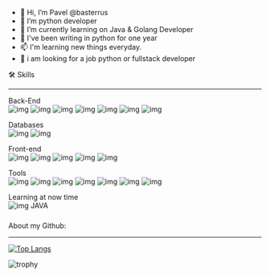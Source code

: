 - 👋 Hi, I’m Pavel @basterrus
- 🌱 I’m python developer
- 🌱 I’m currently learning on Java & Golang Developer
- 👀 I've been writing in python for one year
- 📫 I'm learning new things everyday.
-  :construction_worker:   i am looking for a job  python or fullstack developer  



🛠️ Skills
___
Back-End    
![img](https://camo.githubusercontent.com/66827c53581cfee18c55618697d74a3c6167932d3c1980fba2019ef7a3e553b0/68747470733a2f2f696d672e736869656c64732e696f2f62616467652f2d507974686f6e2d626c61636b3f7374796c653d666c61742d737175617265266c6f676f3d507974686f6e)
![img](https://camo.githubusercontent.com/eb8d7eef4c7ab128ee2e8232f3d22cacf840b84e29023a33523322669db65401/68747470733a2f2f696d672e736869656c64732e696f2f62616467652f2d446a616e676f2d3061616434383f7374796c653d666c61742d737175617265266c6f676f3d446a616e676f)
![img](https://camo.githubusercontent.com/31b059d55d69f69db05c3c97eebc6b83d0e3e71f94ade208379a4936cad43590/68747470733a2f2f696d672e736869656c64732e696f2f62616467652f4452462d7265643f7374796c653d666c61742d737175617265266c6f676f3d446a616e676f)
![img](https://camo.githubusercontent.com/e81292e1ecd7af339d5f3e681ce57064d78cb3e5ce6ae78251644c02c525e281/68747470733a2f2f696d672e736869656c64732e696f2f62616467652f2d466173744150492d2532333030433742373f7374796c653d666c61742d737175617265266c6f676f3d46617374415049)
![img](https://camo.githubusercontent.com/3af53f77d69af05f719a9ab709e178c3e32c0b208e225f42d01bc167d7cd8ca0/68747470733a2f2f696d672e736869656c64732e696f2f62616467652f2d466c61736b2d2532333263336535303f7374796c653d666c61742d737175617265266c6f676f3d466c61736b)
![img](https://camo.githubusercontent.com/d543fff80e3669fbdbc647ce25f20917476273ff755a4b0f4f2113a677739dfe/68747470733a2f2f696d672e736869656c64732e696f2f62616467652f2d53716c416c6368656d792d4643413132313f7374796c653d666c61742d737175617265266c6f676f3d53716c416c6368656d79)
![img](https://camo.githubusercontent.com/1fff5df6b8c39fefa0809b5f68b9469d69757807c8b1994ca87ea6277fce5b22/68747470733a2f2f696d672e736869656c64732e696f2f62616467652f2d43656c6572792d2532333030433742373f7374796c653d666c61742d737175617265266c6f676f3d43656c657279)

Databases   
![img](https://camo.githubusercontent.com/774af1455626b149f25d2421d253904efeb57df81aab8aed8457c238986129b2/68747470733a2f2f696d672e736869656c64732e696f2f62616467652f2d4d4f4e474f44422d3532433732423f7374796c653d666c61742d737175617265266c6f676f3d4d4f4e474f4442)
![img](https://camo.githubusercontent.com/1721875facfd6e2c719648650f53fe7eb33ec008e9032d129a9b0bb69f5e8136/68747470733a2f2f696d672e736869656c64732e696f2f62616467652f2d506f737467726573716c2d2532333263336535303f7374796c653d666c61742d737175617265266c6f676f3d506f737467726573716c)

Front-end     
![img](https://camo.githubusercontent.com/9a7c8c4ee62739436a191706be9f786a813dc377ce778522da198cb94874dc22/68747470733a2f2f696d672e736869656c64732e696f2f62616467652f2d48544d4c352d2532334534344432373f7374796c653d666c61742d737175617265266c6f676f3d68746d6c35266c6f676f436f6c6f723d666666666666)
![img](https://camo.githubusercontent.com/19d98ab99fe0a1a5c00ef27920be3ada8548f2476877db0598960ac2a5f8788d/68747470733a2f2f696d672e736869656c64732e696f2f62616467652f2d435A353332d2532333135373242363f7374796c653d666c61742d737175617265266c6f676f3d63737333)
![img](https://camo.githubusercontent.com/c45430fd1198d17d9f58bd483ace7d369d89e9f1b7e10e605bc1b1ea46222331/68747470733a2f2f696d672e736869656c64732e696f2f62616467652f2d426f6f7473747261702d3537334437433f7374796c653d666c61742d737175617265266c6f676f3d426f6f747374726170266c6f676f436f6c6f723d776869746572)
![img](https://camo.githubusercontent.com/22dc91534814d7b9afa689c445c490c0f8cff057bd1a95d1729410c3a4b8c57c/68747470733a2f2f696d672e736869656c64732e696f2f62616467652f2d5675652e6a732d2532333263336535303f7374796c653d666c61742d737175617265266c6f676f3d7675652d646f742d6a73)
![img](https://camo.githubusercontent.com/a1309b252e82434062012a8073fa9fc1416a96289b7ca11555577b9fbe1cf03e/68747470733a2f2f696d672e736869656c64732e696f2f62616467652f2d4a6176615363726970742d2532334637444631433f7374796c653d666c61742d737175617265266c6f676f3d6a617661736372697074266c6f676f436f6c6f723d303030303030266c6162656c436f6c6f723d25323346374446314326636f6c6f723d253233464643453541)

Tools     
![img](https://camo.githubusercontent.com/e04ead962b04d449f9ede3d90dc848f30d24d6099579d60f640d8e4a53f7c23a/68747470733a2f2f696d672e736869656c64732e696f2f62616467652f5079436861726d2d3337373641423f7374796c653d666c61742d737175617265266c6f676f3d5079436861726d)
![img](https://camo.githubusercontent.com/edd3031a0956c904634f9a394267a6ba61e9a0bb95c9512a1fbc0725b4014d03/68747470733a2f2f696d672e736869656c64732e696f2f62616467652f2d4769742d626c61636b3f7374796c653d666c61742d737175617265266c6f676f3d676974)
![img](https://camo.githubusercontent.com/85dc47a56a4e73ae7b6e64b3b4416785497e74219ae179ae8faaaca10d5a78d9/68747470733a2f2f696d672e736869656c64732e696f2f62616467652f2d4769744875622d3138313731373f7374796c653d666c61742d737175617265266c6f676f3d676974687562)
![img](https://camo.githubusercontent.com/566080f1f10a299450280c8b9430bf6c24ce39b71098ccee2ffed461c1b151d3/68747470733a2f2f696d672e736869656c64732e696f2f62616467652f4c696e75782d626c61636b3f7374796c653d666c61742d737175617265266c6f676f3d6c696e7578)
![img](https://camo.githubusercontent.com/4d015bf250194995d899a5d2b90babf1afc4458c1589b93e58fdfa4119749a49/68747470733a2f2f696d672e736869656c64732e696f2f62616467652f2d446f636b65722d3436613266313f7374796c653d666c61742d737175617265266c6f676f3d646f636b6572266c6f676f436f6c6f723d7768697465)
![img](https://camo.githubusercontent.com/18301b190fa143994f0bc6340b7ebc7601f6c8c58b4090d21881c7ca5c4d29fd/68747470733a2f2f696d672e736869656c64732e696f2f62616467652f2d4e67696e782d3032393333393f7374796c653d666c61742d737175617265266c6f676f3d4e67696e78)
![img](https://camo.githubusercontent.com/63d5edbb98bb4d51cdb7d146516f0450ad73c889fa76f042f06813edd8c691cc/68747470733a2f2f696d672e736869656c64732e696f2f62616467652f506f73746d616e2d4643413132313f7374796c653d666c61742d737175617265266c6f676f3d706f73746d616e)

Learning at now time      
![img](https://camo.githubusercontent.com/8f1415549de66af4328b655e3240ec5050a11b501f744c4d40c9b93d3fb0bd08/68747470733a2f2f696d672e736869656c64732e696f2f62616467652f2d474f4c414e472d677265793f7374796c653d666c61742d737175617265266c6f676f3d676f) JAVA

###
About my Github:
___

[![Top Langs](https://github-readme-stats.vercel.app/api/top-langs/?username=basterrus&layout=compact)](https://github.com/basterrus/basterrus)

![trophy](https://github-profile-trophy.vercel.app/?username=basterrus)
